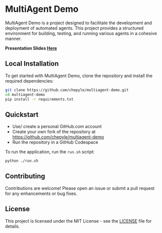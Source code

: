 # MultiAgent Demo

MultiAgent Demo is a project designed to facilitate the development and deployment of automated agents. This project provides a structured environment for building, testing, and running various agents in a cohesive manner.

**Presentation Slides [Here](https://chepyle.github.io/multiagent-demo/)**

## Local Installation

To get started with MultiAgent Demo, clone the repository and install the required dependencies:

```bash
git clone https://github.com/chepyle/multiagent-demo.git
cd multiagent-demo
pip install -r requirements.txt
```

## Quickstart

 - Use/ create a personal GitHub.com account
 - Create your own fork of the repository at https://github.com/chepyle/multiagent-demo
 - Run the repository in a GitHub Codespace


To run the application, run the `run.sh` script:

```bash
python ./run.sh
```

## Contributing

Contributions are welcome! Please open an issue or submit a pull request for any enhancements or bug fixes.

## License

This project is licensed under the MIT License - see the [LICENSE](LICENSE) file for details.

